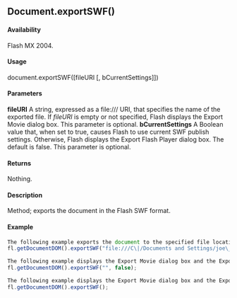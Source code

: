 ## Document.exportSWF()

#### Availability

Flash MX 2004.

#### Usage

document.exportSWF([fileURI [, bCurrentSettings]])

#### Parameters

**fileURI** A string, expressed as a file:/// URI, that specifies the name of the exported file. If *fileURI* is empty or not specified, Flash displays the Export Movie dialog box. This parameter is optional.
**bCurrentSettings** A Boolean value that, when set to true, causes Flash to use current SWF publish settings. Otherwise, Flash displays the Export Flash Player dialog box. The default is false. This parameter is optional.

#### Returns

Nothing.

#### Description

Method; exports the document in the Flash SWF format.

#### Example

```javascript
The following example exports the document to the specified file location with the current publish settings:
fl.getDocumentDOM().exportSWF("file:///C\|/Documents and Settings/joe\_user/Desktop/qwerty.swf", true);

The following example displays the Export Movie dialog box and the Export Flash Player dialog box and then exports the document based on the specified settings:
fl.getDocumentDOM().exportSWF("", false);

The following example displays the Export Movie dialog box and the Export Flash Player dialog box and then exports the document based on the specified settings:
fl.getDocumentDOM().exportSWF();

```
